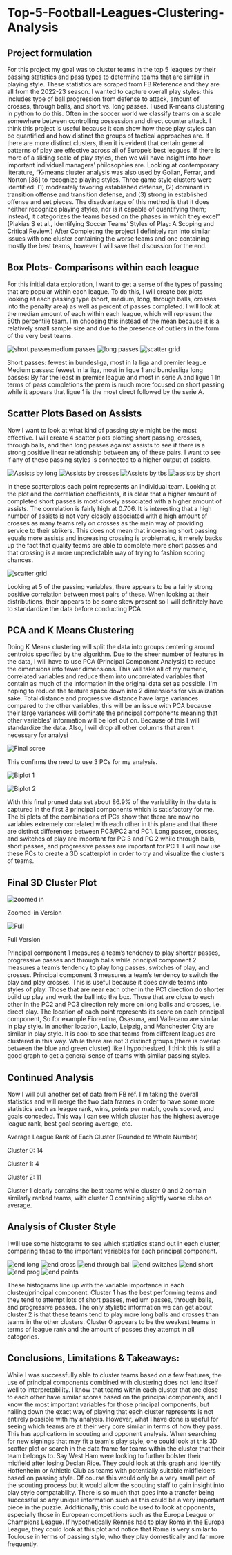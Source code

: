 # Top-5-Football-Leagues-Clustering-Analysis

## Project formulation
For this project my goal was to cluster teams in the top 5 leagues by their passing statistics and pass types to determine teams that are similar in playing style. These statistics are scraped from FB Reference and they are all from the 2022-23 season. I wanted to capture overall play styles: this includes type of ball progression from defense to attack, amount of crosses, through balls, and short vs. long passes. I used K-means clustering in python to do this. Often in the soccer world we classify teams on a scale somewhere between controlling possession and direct counter attack. I think this project is useful because it can show how these play styles can be quantified and how distinct the groups of tactical approaches are. If there are more distinct clusters, then it is evident that certain general patterns of play are effective across all of Europe’s best leagues. If there is more of a sliding scale of play styles, then we will have insight into how important individual managers’ philosophies are. Looking at contemporary literature, “K-means cluster analysis was also used by Gollan, Ferrar, and Norton [36] to recognize playing styles. Three game style clusters were identified: (1) moderately favoring established defense, (2) dominant in transition offense and transition defense, and (3) strong in established offense and set pieces. The disadvantage of this method is that it does neither recognize playing styles, nor is it capable of quantifying them; instead, it categorizes the teams based on the phases in which they excel” (Plakias S et al., Identifying Soccer Teams’ Styles of Play: A Scoping and Critical Review.) After Completing the project I definitely ran into similar issues with one cluster containing the worse teams and one containing mostly the best teams, however I will save that discussion for the end.

## Box Plots- Comparisons within each league
For this initial data exploration, I want to get a sense of the types of passing that are popular within each league. To do this, I will create box plots looking at each passing type (short, medium, long, through balls, crosses into the penalty area) as well as percent of passes completed. I will look at the median amount of each within each league, which will represent the 50th percentile team. I'm choosing this instead of the mean because it is a relatively small sample size and due to the presence of outliers in the form of the very best teams.

![short passes![medium passes](https://github.com/Owenp25/Top-5-Football-Leagues-Clustering-Analysis/assets/77632947/0bb12fdc-bcba-46b2-aa84-dba21a3e7c76)
](https://github.com/Owenp25/Top-5-Football-Leagues-Clustering-Analysis/assets/77632947/ab6f2c93-53fa-4b8e-bd66-ee410586d863)
![long passes](https://github.com/Owenp25/Top-5-Football-Leagues-Clustering-Analysis/assets/77632947/b606e69e-33bd-4bbc-ada5-4d8f4b5da59d)
![scatter grid](https://github.com/Owenp25/Top-5-Football-Leagues-Clustering-Analysis/assets/77632947/8210679a-f63a-48af-a143-531b337ab381)

Short passes: fewest in bundesliga, most in la liga and premier league
Medium passes: fewest in la liga, most in ligue 1 and bundesliga
long passes: By far the least in premier league and most in serie A and ligue 1
In terms of pass completions the prem is much more focused on short passing while it appears that ligue 1 is the most direct followed by the serie A.

## Scatter Plots Based on Assists

Now I want to look at what kind of passing style might be the most effective. I will create 4 scatter plots plotting short passing, crosses, through balls, and then long passes against assists to see if there is a strong positive linear relationship between any of these pairs. I want to see if any of these passing styles is connected to a higher output of assists.

![Assists by long](https://github.com/Owenp25/Top-5-Football-Leagues-Clustering-Analysis/assets/77632947/6fc54a82-e9f8-43e0-bc19-8296145dde41)
![Assists by crosses](https://github.com/Owenp25/Top-5-Football-Leagues-Clustering-Analysis/assets/77632947/68bdb4d7-25e9-40eb-89f1-50e69b615721)
![Assists by tbs](https://github.com/Owenp25/Top-5-Football-Leagues-Clustering-Analysis/assets/77632947/02532bcd-b7a6-43c0-a811-e13398db3a8d)
![assists by short ](https://github.com/Owenp25/Top-5-Football-Leagues-Clustering-Analysis/assets/77632947/dcb8c5cd-6493-4169-8f98-4c19662c40bc)

In these scatterplots each point represents an individual team. Looking at the plot and the correlation coefficients, it is clear that a higher amount of completed short passes is most closely associated with a higher amount of assists. The correlation is fairly high at 0.706. It is interesting that a high number of assists is not very closely associated with a high amount of crosses as many teams rely on crosses as the main way of providing service to their strikers. This does not mean that increasing short passing equals more assists and increasing crossing is problematic, it merely backs up the fact that quality teams are able to complete more short passes and that crossing is a more unpredictable way of trying to fashion scoring chances.

![scatter grid](https://github.com/Owenp25/Top-5-Football-Leagues-Clustering-Analysis/assets/77632947/f2a0e20d-de4c-40ca-8362-809dd2f0ba45)

Looking at 5 of the passing variables, there appears to be a fairly strong positive correlation between most pairs of these. When looking at their distributions, their appears to be some skew present so I will definitely have to standardize the data before conducting PCA.

## PCA and K Means Clustering

Doing K Means clustering will split the data into groups centering around centroids specified by the algorithm. Due to the sheer number of features in the data, I will have to use PCA (Principal Component Analysis) to reduce the dimensions into fewer dimensions. This will take all of my numeric, correlated variables and reduce them into uncorrelated variables that contain as much of the information in the original data set as possible. I'm hoping to reduce the feature space down into 2 dimensions for visualization sake. Total distance and progressive distance have large variances compared to the other variables, this will be an issue with PCA because their large variances will dominate the principal components meaning that other variables' information will be lost out on. Because of this I will standardize the data. Also, I will drop all other columns that aren't necessary for analysi

![Final scree](https://github.com/Owenp25/Top-5-Football-Leagues-Clustering-Analysis/assets/77632947/e672d8bf-841f-4973-8aa8-aa14b6dbeb81)

This confirms the need to use 3 PCs for my analysis.

![Biplot 1](https://github.com/Owenp25/Top-5-Football-Leagues-Clustering-Analysis/assets/77632947/b2b1e3a5-d175-4856-9058-bcb3876e1915)

![Biplot 2](https://github.com/Owenp25/Top-5-Football-Leagues-Clustering-Analysis/assets/77632947/3ccd15d3-7a48-4af7-b451-5b065655d37f)

With this final pruned data set about 86.9% of the variability in the data is captured in the first 3 principal components which is satisfactory for me. The bi plots of the combinations of PCs show that there are now no variables extremely correlated with each other in this plane and that there are distinct differences between PC3/PC2 and PC1. Long passes, crosses, and switches of play are important for PC 3 and PC 2 while through balls, short passes, and progressive passes are important for PC 1. I will now use these PCs to create a 3D scatterplot in order to try and visualize the clusters of teams.

## Final 3D Cluster Plot

![zoomed in](https://github.com/Owenp25/Top-5-Football-Leagues-Clustering-Analysis/assets/77632947/8c6385a5-484b-40c1-8165-a1a8795a0024)

Zoomed-in Version

![Full](https://github.com/Owenp25/Top-5-Football-Leagues-Clustering-Analysis/assets/77632947/528c0e62-b553-4dac-bd5e-fbecd80d3d37)

Full Version

Principal component 1 measures a team’s tendency to play shorter passes, progressive passes and through balls while principal component 2 measures a team’s tendency to play long passes, switches of play, and crosses. Principal component 3 measures a team’s tendency to switch the play and play crosses. This is useful because it does divide teams into styles of play. Those that are near each other in the PC1 direction do shorter build up play and work the ball into the box. Those that are close to each other in the PC2 and PC3 direction rely more on long balls and crosses, i.e. direct play. The location of each point represents its score on each principal component, So for example Fiorentina, Osasuna, and Vallecano are similar in play style. In another location, Lazio, Leipzig, and Manchester City are similar in play style. It is cool to see that teams from different leagues are clustered in this way. While there are not 3 distinct groups (there is overlap between the blue and green cluster) like I hypothesized, I think this is still a good graph to get a general sense of teams with similar passing styles.

## Continued Analysis

Now I will pull another set of data from FB ref. I'm taking the overall statistics and will merge the two data frames in order to have some more statistics such as league rank, wins, points per match, goals scored, and goals conceded. This way I can see which cluster has the highest average league rank, best goal scoring average, etc.

Average League Rank of Each Cluster (Rounded to Whole Number)

Cluster 0: 14

Cluster 1: 4

Cluster 2: 11

Cluster 1 clearly contains the best teams while cluster 0 and 2 contain similarly ranked teams, with cluster 0 containing slightly worse clubs on average.

## Analysis of Cluster Style

I will use some histograms to see which statistics stand out in each cluster, comparing these to the important variables for each principal component.

![end long](https://github.com/Owenp25/Top-5-Football-Leagues-Clustering-Analysis/assets/77632947/dfc3d977-d71b-4a3c-a262-a1cc86309ab0)
![end cross](https://github.com/Owenp25/Top-5-Football-Leagues-Clustering-Analysis/assets/77632947/ba3b7616-eee6-4fa5-b731-b2d3cd08b60e)
![end through ball](https://github.com/Owenp25/Top-5-Football-Leagues-Clustering-Analysis/assets/77632947/181e0b0c-8069-40f0-9c37-a08b7fb9bc70)
![end switches](https://github.com/Owenp25/Top-5-Football-Leagues-Clustering-Analysis/assets/77632947/558d0013-7637-43ba-b1eb-b553b7243df4)
![end short](https://github.com/Owenp25/Top-5-Football-Leagues-Clustering-Analysis/assets/77632947/4c84c4cc-a93e-4b1b-9e7e-08912901531f)
![end prog](https://github.com/Owenp25/Top-5-Football-Leagues-Clustering-Analysis/assets/77632947/65878f4a-e633-4aac-8b10-4462eb8be04f)
![end points](https://github.com/Owenp25/Top-5-Football-Leagues-Clustering-Analysis/assets/77632947/db9e3074-0f99-4f28-9147-4a47d8917131)

These histograms line up with the variable importance in each cluster/principal component. Cluster 1 has the best performing teams and they tend to attempt lots of short passes, medium passes, through balls, and progressive passes. The only stylistic information we can get about cluster 2 is that these teams tend to play more long balls and crosses than teams in the other clusters. Cluster 0 appears to be the weakest teams in terms of league rank and the amount of passes they attempt in all categories.

## Conclusions, Limitations & Takeaways: 
While I was successfully able to cluster teams based on a few features, the use of principal components combined with clustering does not lend itself well to interpretability. I know that teams within each cluster that are close to each other have similar scores based on the principal components, and I know the most important variables for those principal components, but nailing down the exact way of playing that each cluster represents is not entirely possible with my analysis. However, what I have done is useful for seeing which teams are at their very core similar in terms of how they pass. This has applications in scouting and opponent analysis. When searching for new signings that may fit a team's play style, one could look at this 3D scatter plot or search in the data frame for teams within the cluster that their team belongs to. Say West Ham were looking to further bolster their midfield after losing Declan Rice. They could look at this graph and identify Hoffenheim or Athletic Club as teams with potentially suitable midfielders based on passing style. Of course this would only be a very small part of the scouting process but it would allow the scouting staff to gain insight into play style compatability. There is so much that goes into a transfer being successful so any unique information such as this could be a very important piece in the puzzle. Additionally, this could be used to look at opponents, especially those in European competitions such as the Europa League or Champions League. If hypothetically Rennes had to play Roma in the Europa League, they could look at this plot and notice that Roma is very similar to Toulouse in terms of passing style, who they play domestically and far more frequently.
